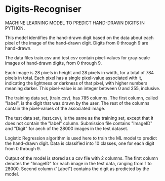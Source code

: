 # Digits-Recogniser
MACHINE LEARNING MODEL TO PREDICT HAND-DRAWN DIGITS IN PYTHON.

This model identifies the hand-drawn digit based on the data about each pixel of the image of the hand-drawn digit. Digits from 0 through 9 are hand-drawn.

The data files train.csv and test.csv contain pixel-values for gray-scale images of hand-drawn digits, from 0 through 9.

Each image is 28 pixels in height and 28 pixels in width, for a total of 784 pixels in total. Each pixel has a single pixel-value associated with it, indicating the lightness or darkness of that pixel, with higher numbers meaning darker. This pixel-value is an integer between 0 and 255, inclusive.

The training data set, (train.csv), has 785 columns. The first column, called "label", is the digit that was drawn by the user. The rest of the columns contain the pixel-values of the associated image.

The test data set, (test.csv), is the same as the training set, except that it does not contain the "label" column. Submission file contains "ImageID" and "Digit" for aech of the 28000 images in the test dataset. 

Logistic Regression algorithm is used here to train the ML model to predict the hand-drawn digit. Data is classified into 10 classes, one for each digit from 0 through 9.

Output of the model is stored as a csv file with 2 columns. The first column denotes the "ImageID" for each image in the test data, ranging from 1 to 28000. Second column ("Label") contains the digit as predicted by the model.
